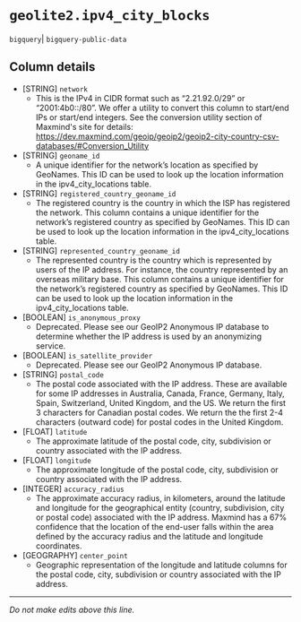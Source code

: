# `geolite2.ipv4_city_blocks`
`bigquery`| `bigquery-public-data`

## Column details
* [STRING]    `network`
  - This is the IPv4 in CIDR format such as “2.21.92.0/29” or “2001:4b0::/80”. We offer a utility to convert this column to start/end IPs or start/end integers. See the conversion utility section of Maxmind's site for details: https://dev.maxmind.com/geoip/geoip2/geoip2-city-country-csv-databases/#Conversion_Utility
* [STRING]    `geoname_id`
  - A unique identifier for the network’s location as specified by GeoNames. This ID can be used to look up the location information in the ipv4_city_locations table.
* [STRING]    `registered_country_geoname_id`
  - The registered country is the country in which the ISP has registered the network. This column contains a unique identifier for the network’s registered country as specified by GeoNames. This ID can be used to look up the location information in the ipv4_city_locations table.
* [STRING]    `represented_country_geoname_id`
  - The represented country is the country which is represented by users of the IP address. For instance, the country represented by an overseas military base. This column contains a unique identifier for the network’s registered country as specified by GeoNames. This ID can be used to look up the location information in the ipv4_city_locations table.
* [BOOLEAN]   `is_anonymous_proxy`
  - Deprecated. Please see our GeoIP2 Anonymous IP database to determine whether the IP address is used by an anonymizing service.
* [BOOLEAN]   `is_satellite_provider`
  - Deprecated. Please see our GeoIP2 Anonymous IP database.
* [STRING]    `postal_code`
  - The postal code associated with the IP address. These are available for some IP addresses in Australia, Canada, France, Germany, Italy, Spain, Switzerland, United Kingdom, and the US. We return the first 3 characters for Canadian postal codes. We return the the first 2-4 characters (outward code) for postal codes in the United Kingdom.
* [FLOAT]     `latitude`
  - The approximate latitude of the postal code, city, subdivision or country associated with the IP address.
* [FLOAT]     `longitude`
  - The approximate longitude of the postal code, city, subdivision or country associated with the IP address.
* [INTEGER]   `accuracy_radius`
  - The approximate accuracy radius, in kilometers, around the latitude and longitude for the geographical entity (country, subdivision, city or postal code) associated with the IP address. Maxmind has a 67% confidence that the location of the end-user falls within the area defined by the accuracy radius and the latitude and longitude coordinates.
* [GEOGRAPHY] `center_point`
  - Geographic representation of the longitude and latitude columns for the postal code, city, subdivision or country associated with the IP address.

-------------------------------------------------------------------------------
*Do not make edits above this line.*
